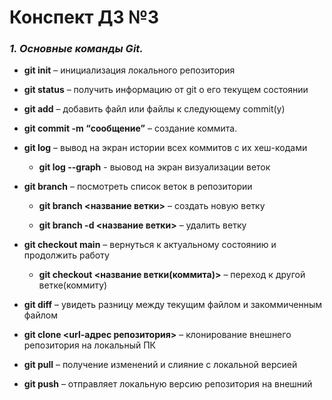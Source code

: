 # **Конспект ДЗ №3**

### ***1. Основные команды Git.***

* **git init** – инициализация локального репозитория

* **git status** – получить информацию от git о его текущем состоянии

* **git add** – добавить файл или файлы к следующему commit(у)

* **git commit -m “сообщение”**  – создание коммита.

* **git log** – вывод на экран истории всех коммитов с их хеш-кодами

    * **git log --graph** - выовод на экран визуализации веток

* **git branch** – посмотреть список веток в репозитории

    * **git branch <название ветки>** – создать новую ветку

    * **git branch -d <название ветки>** – удалить ветку

* **git checkout main** – вернуться к актуальному состоянию и продолжить работу

    * **git checkout <название ветки(коммита)>** – переход к другой ветке(коммиту)

* **git diff** – увидеть разницу между текущим файлом и закоммиченным файлом

* **git clone <url-адрес репозитория>** – клонирование внешнего репозитория на  локальный ПК

* **git pull** – получение изменений и слияние с локальной версией

* **git push** – отправляет локальную версию репозитория на внешний